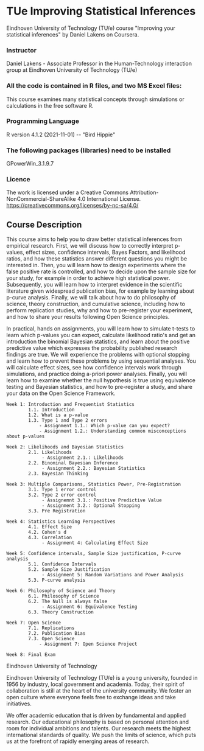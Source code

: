# TUe Improving Statistical Inferences
Eindhoven University of Technology (TU/e) course "Improving your statistical inferences" by Daniel Lakens on Coursera. 

### Instructor
Daniel Lakens - Associate Professor in the Human-Technology interaction group at Eindhoven University of Technology (TU/e)


### All the code is contained in R files, and two MS Excel files:
This course examines many statistical concepts through simulations or calculations in the free software R. 


### Programming Language
R version 4.1.2 (2021-11-01) -- "Bird Hippie"


### The following packages (libraries) need to be installed
GPowerWin_3.1.9.7

### Licence
The work is licensed under a Creative Commons Attribution-NonCommercial-ShareAlike 4.0 International License. https://creativecommons.org/licenses/by-nc-sa/4.0/

## Course Description
This course aims to help you to draw better statistical inferences from empirical research. First, we will discuss how to correctly interpret p-values, effect sizes,
confidence intervals, Bayes Factors, and likelihood ratios, and how these statistics answer different questions you might be interested in. Then, you will learn how to
design experiments where the false positive rate is controlled, and how to decide upon the sample size for your study, for example in order to achieve high statistical
power. Subsequently, you will learn how to interpret evidence in the scientific literature given widespread publication bias, for example by learning about p-curve
analysis. Finally, we will talk about how to do philosophy of science, theory construction, and cumulative science, including how to perform replication studies, why
and how to pre-register your experiment, and how to share your results following Open Science principles. 

In practical, hands on assignments, you will learn how to simulate t-tests to learn which p-values you can expect, calculate likelihood ratio's and get an introduction
the binomial Bayesian statistics, and learn about the positive predictive value which expresses the probability published research findings are true. We will experience
the problems with optional stopping and learn how to prevent these problems by using sequential analyses. You will calculate effect sizes, see how confidence intervals
work through simulations, and practice doing a-priori power analyses. Finally, you will learn how to examine whether the null hypothesis is true using equivalence
testing and Bayesian statistics, and how to pre-register a study, and share your data on the Open Science Framework.

    Week 1: Introduction and Frequentist Statistics
            1.1. Introduction
            1.2. What is a p-value
            1.3. Type 1 and Type 2 errors
                - Assignment 1.1.: Which p-value can you expect?
                - Assignment 1.2.: Understanding common misconceptions about p-values
            
    Week 2: Likelihoods and Bayesian Statistics
            2.1. Likelihoods
                 - Assignment 2.1.: Likelihoods
            2.2. Binominal Bayesian Inference
                 - Assignment 2.2.: Bayesian Statistics
            2.3. Bayesian Thinking
            
    Week 3: Multiple Comparisons, Statistics Power, Pre-Registration
            3.1. Type 1 error control
            3.2. Type 2 error control
                 - Assignemnt 3.1.: Positive Predictive Value
                 - Assignment 3.2.: Optional Stopping
            3.3. Pre Registration
    
    Week 4: Statistics Learning Perspectives
            4.1. Effect Size
            4.2. Cohen's d
            4.3. Correlation
                 - Assignment 4: Calculating Effect Size
            
    Week 5: Confidence intervals, Sample Size justification, P-curve analysis
            5.1. Confidence Intervals
            5.2. Sample Size Justification
                 - Assignment 5: Random Variations and Power Analysis
            5.3. P-curve analysis
            
    Week 6: Philosophy of Science and Theory
            6.1. Philosophy of Science
            6.2. The Null is always false
                 - Assignment 6: Equivalence Testing
            6.3. Theory Construction
            
    Week 7: Open Science
            7.1. Replications
            7.2. Publication Bias
            7.3. Open Science
                - Assignment 7: Open Science Project
                
    Week 8: Final Exam             
                
                
                
Eindhoven University of Technology

Eindhoven University of Technology (TU/e) is a young university, founded in 1956 by industry, local government and academia. Today, their spirit of collaboration is
still at the heart of the university community. We foster an open culture where everyone feels free to exchange ideas and take initiatives.

We offer academic education that is driven by fundamental and applied research. Our educational philosophy is based on personal attention and room for individual
ambitions and talents. Our research meets the highest international standards of quality. We push the limits of science, which puts us at the forefront of rapidly
emerging areas of research.                
